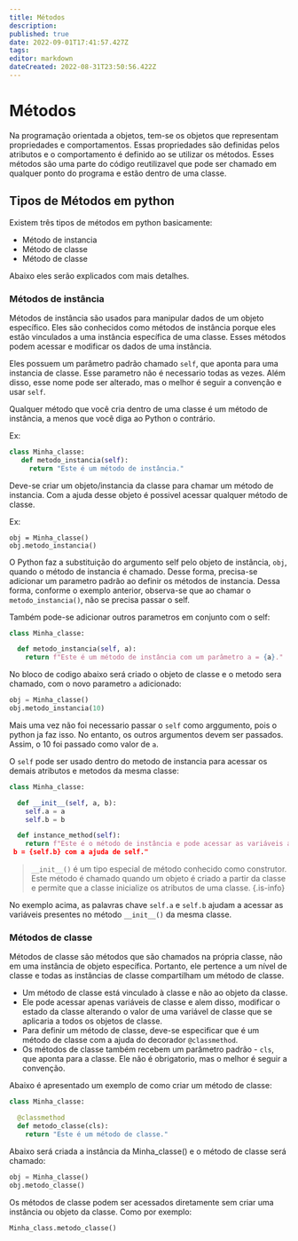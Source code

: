 ```yaml
---
title: Métodos
description: 
published: true
date: 2022-09-01T17:41:57.427Z
tags: 
editor: markdown
dateCreated: 2022-08-31T23:50:56.422Z
---
```


# Métodos
Na programação orientada a objetos, tem-se os objetos que representam propriedades e comportamentos. Essas propriedades são definidas pelos atributos e o comportamento é definido ao se utilizar os métodos. Esses métodos são uma parte do código reutilizavel que pode ser chamado em qualquer ponto do programa e estão dentro de uma classe.

## Tipos de Métodos em python
Existem três tipos de métodos em python basicamente:
- Método de instancia
- Método de classe
- Método de classe

Abaixo eles serão explicados com mais detalhes.

### Métodos de instância
Métodos de instância são usados para manipular dados de um objeto específico. Eles são conhecidos como métodos de instância porque eles estão vinculados a uma instância específica de uma classe. Esses métodos podem acessar e modificar os dados de uma instância.

Eles possuem um parâmetro padrão chamado `self`, que aponta para uma instancia de classe. Esse parametro não é necessario todas as vezes. Além disso, esse nome pode ser alterado, mas o melhor é seguir a convenção e usar `self`.

Qualquer método que você cria dentro de uma classe é um método de instância, a menos que você diga ao Python o contrário.

Ex:
```python
class Minha_classe:
   def metodo_instancia(self):
     return "Este é um método de instância."
```

Deve-se criar um objeto/instancia da classe para chamar um método de instancia. Com a ajuda desse objeto é possivel acessar qualquer método de classe.

Ex:
```
obj = Minha_classe() 
obj.metodo_instancia()
```

 O Python faz a substituição do argumento self pelo objeto de instância, `obj`, quando o método de instancia é chamado. Desse forma, precisa-se adicionar um parametro padrão ao definir os métodos de instancia. Dessa forma, conforme o exemplo anterior, observa-se que ao chamar o `metodo_instancia()`, não se precisa passar o self.
 
Também pode-se adicionar outros parametros em conjunto com o self:
```python
class Minha_classe: 

  def metodo_instancia(self, a): 
    return f"Este é um método de instância com um parâmetro a = {a}."
```
No bloco de codigo abaixo será criado o objeto de classe e o metodo sera chamado, com o novo parametro `a` adicionado:

```python
obj = Minha_classe() 
obj.metodo_instancia(10)
```

Mais uma vez não foi necessario passar o `self` como arggumento, pois o python ja faz isso. No entanto, os outros argumentos devem ser passados. Assim, o 10 foi passado como valor de `a`.

O `self` pode ser usado dentro do metodo de instancia para acessar os demais atributos e metodos da mesma classe:

```python
class Minha_classe: 

  def __init__(self, a, b): 
    self.a = a 
    self.b = b 

  def instance_method(self): 
    return f"Este é o método de instância e pode acessar as variáveis a = {self.a} e\ 
 b = {self.b} com a ajuda de self."
```

> `__init__()` é um tipo especial de método conhecido como construtor. Este método é chamado quando um objeto é criado a partir da classe e permite que a classe inicialize os atributos de uma classe.
{.is-info}

No exemplo acima, as palavras chave `self.a` e `self.b` ajudam a acessar as variáveis presentes no método `__init__()` da mesma classe.

### Métodos de classe
Métodos de classe são métodos que são chamados na própria classe, não em uma instância de objeto específica. Portanto, ele pertence a um nível de classe e todas as instâncias de classe compartilham um método de classe.

- Um método de classe está vinculado à classe e não ao objeto da classe. 
- Ele pode acessar apenas variáveis de classe e alem disso, modificar o estado da classe alterando o valor de uma variável de classe que se aplicaria a todos os objetos de classe.
- Para definir um método de classe, deve-se especificar que é um método de classe com a ajuda do decorador `@classmethod`.
- Os métodos de classe também recebem um parâmetro padrão - `cls`, que aponta para a classe. Ele não é obrigatorio, mas o melhor é seguir a convenção.

Abaixo é apresentado um exemplo de como criar um método de classe:

```python
class Minha_classe:

  @classmethod
  def metodo_classe(cls):
    return "Este é um método de classe."
```
Abaixo será criada a instância da Minha_classe() e o método de classe será chamado:
```python
obj = Minha_classe()
obj.metodo_classe()
```
Os métodos de classe podem ser acessados diretamente sem criar uma instância ou objeto da classe. Como por exemplo:
```python
Minha_class.metodo_classe()
```
